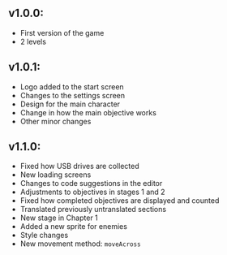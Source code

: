 ## v1.0.0:
- First version of the game  
- 2 levels
## v1.0.1:
- Logo added to the start screen  
- Changes to the settings screen  
- Design for the main character  
- Change in how the main objective works  
- Other minor changes
## v1.1.0:
- Fixed how USB drives are collected
- New loading screens
- Changes to code suggestions in the editor
- Adjustments to objectives in stages 1 and 2
- Fixed how completed objectives are displayed and counted
- Translated previously untranslated sections
- New stage in Chapter 1
- Added a new sprite for enemies
- Style changes
- New movement method: `moveAcross`
